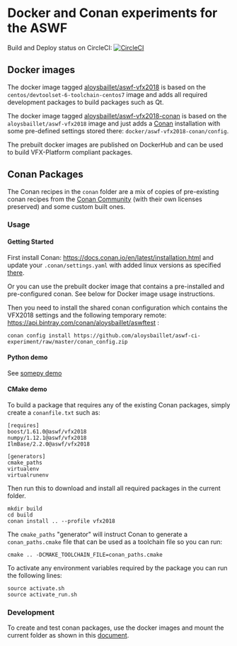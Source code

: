 # Docker and Conan experiments for the ASWF
Build and Deploy status on CircleCI: [![CircleCI](https://circleci.com/gh/aloysbaillet/aswf-ci-experiment.svg?style=svg)](https://circleci.com/gh/aloysbaillet/aswf-ci-experiment)

## Docker images

The docker image tagged [aloysbaillet/aswf-vfx2018](docker/aswf-vfx2018/Dockerfile) is based on the `centos/devtoolset-6-toolchain-centos7` image and adds all required development packages to build packages such as Qt.

The docker image tagged [aloysbaillet/aswf-vfx2018-conan](docker/aswf-vfx2018-conan/Dockerfile) is based on the `aloysbaillet/aswf-vfx2018` image and just adds a [Conan](https://conan.io) installation with some pre-defined settings stored there: `docker/aswf-vfx2018-conan/config`.

The prebuilt docker images are published on DockerHub and can be used to build VFX-Platform compliant packages.


## Conan Packages

The Conan recipes in the `conan` folder are a mix of copies of pre-existing conan recipes from the [Conan Community](https://github.com/conan-community) (with their own licenses preserved) and some custom built ones.

### Usage

#### Getting Started

First install Conan: https://docs.conan.io/en/latest/installation.html and update your `.conan/settings.yaml` with added linux versions as specified [there](https://github.com/aloysbaillet/aswf-ci-experiment/blob/master/docker/aswf-vfx2018-conan/config/settings.yml#L20).

Or you can use the prebuilt docker image that contains a pre-installed and pre-configured conan. See below for Docker image usage instructions.

Then you need to install the shared conan configuration which contains the VFX2018 settings and the following temporary remote: https://api.bintray.com/conan/aloysbaillet/aswftest :
```
conan config install https://github.com/aloysbaillet/aswf-ci-experiment/raw/master/conan_config.zip
```

#### Python demo
See [somepy demo](demo/somepy/README.md)

#### CMake demo
To build a package that requires any of the existing Conan packages, simply create a `conanfile.txt` such as:
```
[requires]
boost/1.61.0@aswf/vfx2018
numpy/1.12.1@aswf/vfx2018
IlmBase/2.2.0@aswf/vfx2018

[generators]
cmake_paths
virtualenv
virtualrunenv
```

Then run this to download and install all required packages in the current folder.
```
mkdir build
cd build
conan install .. --profile vfx2018
```

The `cmake_paths` "generator" will instruct Conan to generate a `conan_paths.cmake` file that can be used as a toolchain file so you can run:
```
cmake .. -DCMAKE_TOOLCHAIN_FILE=conan_paths.cmake
```
To activate any environment variables required by the package you can run the following lines:
```
source activate.sh
source activate_run.sh
```

### Development

To create and test conan packages, use the docker images and mount the current folder as shown in this [document](conan/README.md).
